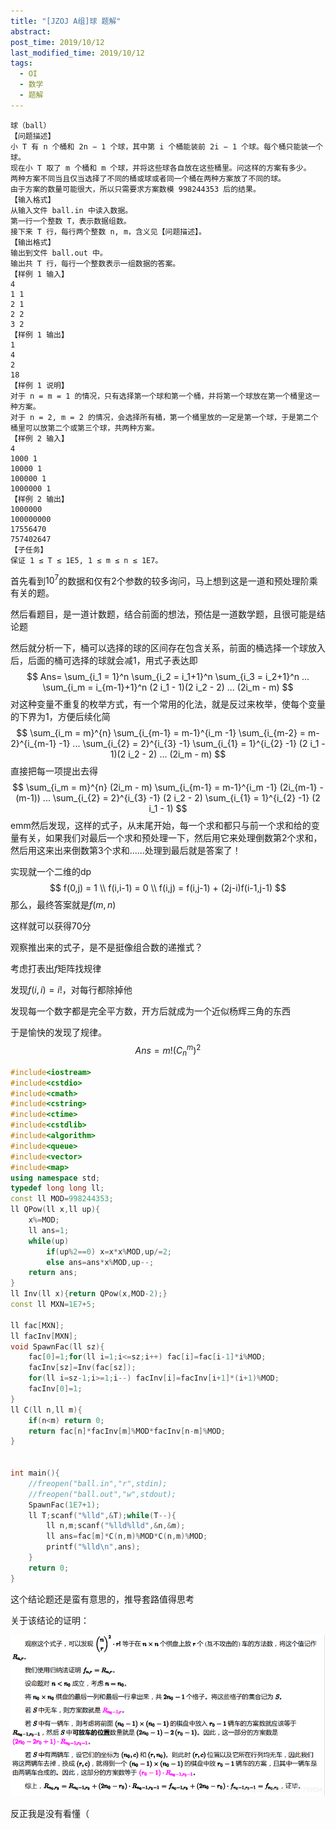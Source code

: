 ```yaml
---
title: "[JZOJ A组]球 题解"
abstract: 
post_time: 2019/10/12
last_modified_time: 2019/10/12
tags:
  - OI
  - 数学
  - 题解
---
```

```
球（ball）
【问题描述】
小 T 有 n 个桶和 2n − 1 个球，其中第 i 个桶能装前 2i − 1 个球。每个桶只能装一个球。
现在小 T 取了 m 个桶和 m 个球，并将这些球各自放在这些桶里。问这样的方案有多少。
两种方案不同当且仅当选择了不同的桶或球或者同一个桶在两种方案放了不同的球。
由于方案的数量可能很大，所以只需要求方案数模 998244353 后的结果。
【输入格式】
从输入文件 ball.in 中读入数据。
第一行一个整数 T，表示数据组数。
接下来 T 行，每行两个整数 n, m，含义见【问题描述】。
【输出格式】
输出到文件 ball.out 中。
输出共 T 行，每行一个整数表示一组数据的答案。
【样例 1 输入】
4
1 1
2 1
2 2
3 2
【样例 1 输出】
1
4
2
18
【样例 1 说明】
对于 n = m = 1 的情况，只有选择第一个球和第一个桶，并将第一个球放在第一个桶里这一种方案。
对于 n = 2, m = 2 的情况，会选择所有桶，第一个桶里放的一定是第一个球，于是第二个桶里可以放第二个或第三个球，共两种方案。
【样例 2 输入】
4
1000 1
10000 1
100000 1
1000000 1
【样例 2 输出】
1000000
100000000
17556470
757402647
【子任务】
保证 1 ≤ T ≤ 1E5, 1 ≤ m ≤ n ≤ 1E7。
```

首先看到$10^7$的数据和仅有2个参数的较多询问，马上想到这是一道和预处理阶乘有关的题。

然后看题目，是一道计数题，结合前面的想法，预估是一道数学题，且很可能是结论题

然后就分析一下，桶可以选择的球的区间存在包含关系，前面的桶选择一个球放入后，后面的桶可选择的球就会减1，用式子表达即
$$
Ans= \sum_{i_1 = 1}^n \sum_{i_2 = i_1+1}^n \sum_{i_3 = i_2+1}^n  ... \sum_{i_m = i_{m-1}+1}^n (2 i_1 - 1)(2 i_2 - 2) ... (2i_m - m)
$$
对这种变量不重复的枚举方式，有一个常用的化法，就是反过来枚举，使每个变量的下界为$1$，方便后续化简
$$
\sum_{i_m = m}^{n} \sum_{i_{m-1} = m-1}^{i_m -1} \sum_{i_{m-2} = m-2}^{i_{m-1} -1} ... \sum_{i_{2} = 2}^{i_{3} -1} \sum_{i_{1} = 1}^{i_{2} -1} (2 i_1 - 1)(2 i_2 - 2) ... (2i_m - m)
$$
直接把每一项提出去得
$$
\sum_{i_m = m}^{n} (2i_m - m) \sum_{i_{m-1} = m-1}^{i_m -1} (2i_{m-1} - (m-1)) ... \sum_{i_{2} = 2}^{i_{3} -1} (2 i_2 - 2) \sum_{i_{1} = 1}^{i_{2} -1} (2 i_1 - 1)
$$
emm然后发现，这样的式子，从末尾开始，每一个求和都只与前一个求和给的变量有关，如果我们对最后一个求和预处理一下，然后用它来处理倒数第2个求和，然后用这来出来倒数第3个求和......处理到最后就是答案了！

实现就一个二维的dp
$$
f(0,j) = 1 \\
f(i,i-1) = 0 \\
f(i,j) = f(i,j-1) + (2j-i)f(i-1,j-1)
$$
那么，最终答案就是$f(m,n)$

这样就可以获得70分

观察推出来的式子，是不是挺像组合数的递推式？

考虑打表出$f$矩阵找规律

发现$f(i,i) = i!$，对每行都除掉他

发现每一个数字都是完全平方数，开方后就成为一个近似杨辉三角的东西

于是愉快的发现了规律。
$$
Ans = m! (C_n^m)^2
$$


```c++
#include<iostream>
#include<cstdio>
#include<cmath>
#include<cstring>
#include<ctime>
#include<cstdlib>
#include<algorithm>
#include<queue>
#include<vector>
#include<map>
using namespace std;
typedef long long ll;
const ll MOD=998244353;
ll QPow(ll x,ll up){
	x%=MOD;
	ll ans=1;
	while(up)
		if(up%2==0) x=x*x%MOD,up/=2;
		else ans=ans*x%MOD,up--;
	return ans;
}
ll Inv(ll x){return QPow(x,MOD-2);}
const ll MXN=1E7+5;

ll fac[MXN];
ll facInv[MXN];
void SpawnFac(ll sz){
	fac[0]=1;for(ll i=1;i<=sz;i++) fac[i]=fac[i-1]*i%MOD;
	facInv[sz]=Inv(fac[sz]);
	for(ll i=sz-1;i>=1;i--) facInv[i]=facInv[i+1]*(i+1)%MOD;
	facInv[0]=1;
}
ll C(ll n,ll m){
	if(n<m) return 0;
	return fac[n]*facInv[m]%MOD*facInv[n-m]%MOD;
}


int main(){
	//freopen("ball.in","r",stdin);
	//freopen("ball.out","w",stdout);
	SpawnFac(1E7+1);
	ll T;scanf("%lld",&T);while(T--){
		ll n,m;scanf("%lld%lld",&n,&m);
		ll ans=fac[m]*C(n,m)%MOD*C(n,m)%MOD;
		printf("%lld\n",ans);
	}
	return 0;
}
```

这个结论题还是蛮有意思的，推导套路值得思考

关于该结论的证明：

![prove](prove.png)



反正我是没有看懂（